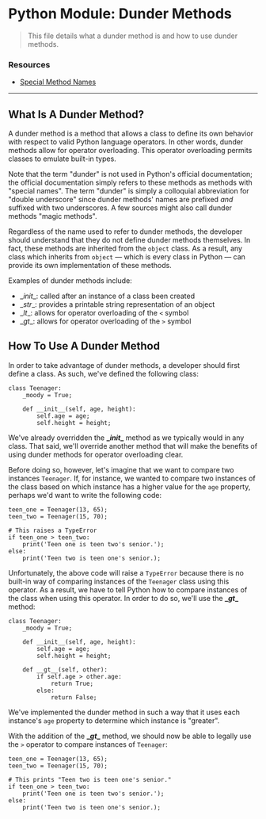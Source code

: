 # Python Module: Dunder Methods

> This file details what a dunder method is and how to use dunder methods.

### Resources
* [Special Method Names](https://docs.python.org/3/reference/datamodel.html#special-method-names)

---

## What Is A Dunder Method?

A dunder method is a method that allows a class to define its own behavior with respect to valid Python language operators. In other words, dunder methods allow for operator overloading. This operator overloading permits classes to emulate built-in types.

Note that the term "dunder" is not used in Python's official documentation; the official documentation simply refers to these methods as methods with "special names". The term "dunder" is simply a colloquial abbreviation for "double underscore" since dunder methods' names are prefixed *and* suffixed with two underscores. A few sources might also call dunder methods "magic methods".

Regardless of the name used to refer to dunder methods, the developer should understand that they do not define dunder methods themselves. In fact, these methods are inherited from the `object` class. As a result, any class which inherits from `object` &mdash; which is every class in Python &mdash; can provide its own implementation of these methods.

Examples of dunder methods include:

- \__init__: called after an instance of a class been created
- \__str__: provides a printable string representation of an object
- \__lt__: allows for operator overloading of the `<` symbol
- \__gt__: allows for operator overloading of the `>` symbol

## How To Use A Dunder Method

In order to take advantage of dunder methods, a developer should first define a class. As such, we've defined the following class:

```
class Teenager:
    _moody = True;

    def __init__(self, age, height):
        self.age = age;
        self.height = height;
```

We've already overridden the **\__init__** method as we typically would in any class. That said, we'll override another method that will make the benefits of using dunder methods for operator overloading clear. 

Before doing so, however, let's imagine that we want to compare two instances `Teenager`. If, for instance, we wanted to compare two instances of the class based on which instance has a higher value for the `age` property, perhaps we'd want to write the following code:

```
teen_one = Teenager(13, 65);
teen_two = Teenager(15, 70);

# This raises a TypeError
if teen_one > teen_two:
    print('Teen one is teen two's senior.');
else:
    print('Teen two is teen one's senior.);
```

Unfortunately, the above code will raise a `TypeError` because there is no built-in way of comparing instances of the `Teenager` class using this operator. As a result, we have to tell Python how to compare instances of the class when using this operator. In order to do so, we'll use the **\__gt__** method:

```
class Teenager:
    _moody = True;

    def __init__(self, age, height):
        self.age = age;
        self.height = height;

    def __gt__(self, other):
        if self.age > other.age:
            return True;
        else:
            return False;
```

We've implemented the dunder method in such a way that it uses each instance's `age` property to determine which instance is "greater".

With the addition of the **\__gt__** method, we should now be able to legally use the `>` operator to compare instances of `Teenager`:

```
teen_one = Teenager(13, 65);
teen_two = Teenager(15, 70);

# This prints "Teen two is teen one's senior."
if teen_one > teen_two:
    print('Teen one is teen two's senior.');
else:
    print('Teen two is teen one's senior.);
```